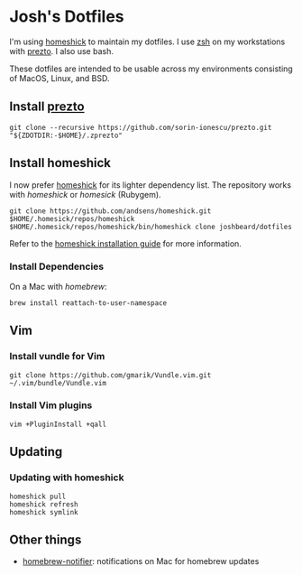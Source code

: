 # Josh's Dotfiles

I'm using [homeshick](https://github.com/andsens/homeshick) to maintain
my dotfiles. I use [zsh](https://www.zsh.org/) on my workstations with
[prezto](https://github.com/sorin-ionescu/prezto). I also use bash.

These dotfiles are intended to be usable across my environments consisting of MacOS, Linux, and BSD.

## Install [prezto](https://github.com/sorin-ionescu/prezto)

```shell
git clone --recursive https://github.com/sorin-ionescu/prezto.git "${ZDOTDIR:-$HOME}/.zprezto"
```

## Install homeshick

I now prefer [homeshick](https://github.com/andsens/homeshick) for
its lighter dependency list. The repository works with _homeshick_ or _homesick_ (Rubygem).

```shell
git clone https://github.com/andsens/homeshick.git $HOME/.homesick/repos/homeshick
$HOME/.homesick/repos/homeshick/bin/homeshick clone joshbeard/dotfiles
```

Refer to the [homeshick installation guide](https://github.com/andsens/homeshick/wiki/Installation) for more information.

### Install Dependencies

On a Mac with _homebrew_:

```shell
brew install reattach-to-user-namespace
```

## Vim

### Install vundle for Vim

```shell
git clone https://github.com/gmarik/Vundle.vim.git ~/.vim/bundle/Vundle.vim
```

### Install Vim plugins

```shell
vim +PluginInstall +qall
```

## Updating

### Updating with homeshick

```shell
homeshick pull
homeshick refresh
homeshick symlink
```

## Other things

* [homebrew-notifier](https://github.com/grantovich/homebrew-notifier): notifications on Mac for homebrew updates

